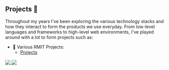 ## Projects 📖

Throughout my years I've been exploring the various technology stacks and how they interact to form the products we use everyday. From low-level languages
and frameworks to high-level web environments, I've played around with a lot to form projects such as:

- 🏫 Various RMIT Projects:
  - [Projects](https://github.com/DanielAtanasovski/RMIT-Projects)

<a href="https://github.com/anuraghazra/github-readme-stats">
  <img align="center" src="https://github-readme-stats.vercel.app/api?username=DanielAtanasovski&count_private=true&show_icons=true&theme=dracula" />
</a>
<a href="https://github.com/anuraghazra/github-readme-stats">
  <img align="center" src="https://github-readme-stats.vercel.app/api/top-langs/?username=DanielAtanasovski&layout=compact" />
</a>
